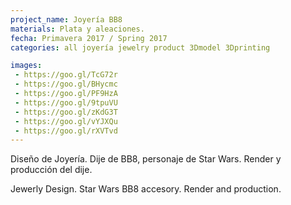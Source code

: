 ```yaml
---
project_name: Joyería BB8
materials: Plata y aleaciones.
fecha: Primavera 2017 / Spring 2017
categories: all joyería jewelry product 3Dmodel 3Dprinting

images:
 - https://goo.gl/TcG72r
 - https://goo.gl/BHycmc
 - https://goo.gl/PF9HzA
 - https://goo.gl/9tpuVU
 - https://goo.gl/zKdG3T
 - https://goo.gl/vYJXQu
 - https://goo.gl/rXVTvd
---
```

Diseño de Joyería. Dije de BB8, personaje de Star Wars. Render y producción del dije.


Jewerly Design. Star Wars BB8 accesory. Render and production.
